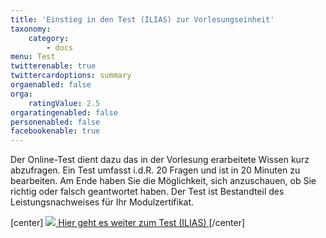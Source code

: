```yaml
---
title: 'Einstieg in den Test (ILIAS) zur Vorlesungseinheit'
taxonomy:
    category:
        - docs
menu: Test
twitterenable: true
twittercardoptions: summary
orgaenabled: false
orga:
    ratingValue: 2.5
orgaratingenabled: false
personenabled: false
facebookenable: true
---
```


Der Online-Test dient dazu das in der Vorlesung erarbeitete Wissen kurz abzufragen. Ein Test umfasst i.d.R. 20 Fragen und ist in 20 Minuten zu bearbeiten. Am Ende haben Sie die Möglichkeit, sich anzuschauen, ob Sie richtig oder falsch geantwortet haben. Der Test ist Bestandteil des Leistungsnachweises für Ihr Modulzertifikat.

[center] <a href="https://ilias.opengeoedu.de/ilias/goto.php?target=tst_259&client_id=opengeoedu" markdown="1" target="_blank"> ![](/images/test.png?resize=200,200) Hier geht es weiter zum Test (ILIAS) </a> [/center]
